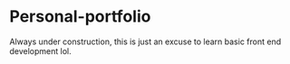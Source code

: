 # Personal-portfolio
Always under construction, this is just an excuse to learn basic front end development lol.
